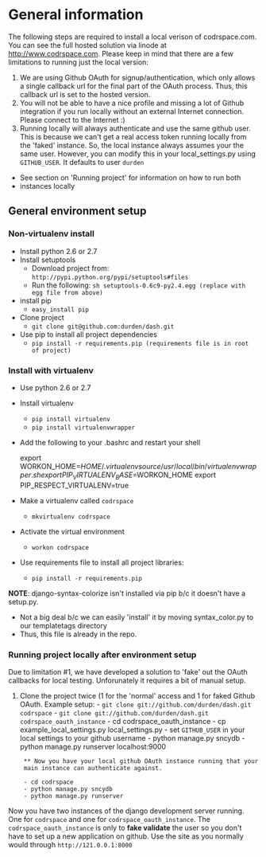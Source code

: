 # General information

The following steps are required to install a local verison of codrspace.com.
You can see the full hosted solution via linode at http://www.codrspace.com.
Please keep in mind that there are a few limitations to running just the local
version:

  1. We are using Github OAuth for signup/authentication, which only allows a
     single callback url for the final part of the OAuth process.  Thus, this
     callback url is set to the hosted version.
  2. You will not be able to have a nice profile and missing a lot of Github
     integration if you run locally without an external Internet connection.
     Please connect to the Internet :)
  3. Running locally will always authenticate and use the same github user.
     This is because we can't get a real access token running
     locally from the 'faked' instance.  So, the local instance always
     assumes your the same user.  However, you can modify this in your
     local_settings.py using `GITHUB_USER`. It defaults to user `durden`

  * See section on 'Running project' for information on how to run both
  * instances locally

## General environment setup

### Non-virtualenv install

- Install python 2.6 or 2.7
- Install setuptools
    - Download project from: `http://pypi.python.org/pypi/setuptools#files`
    - Run the following: `sh setuptools-0.6c9-py2.4.egg (replace with egg file from above)`
- install pip
    - `easy_install pip`
- Clone project
    - `git clone git@github.com:durden/dash.git`
- Use pip to install all project dependencies
    - `pip install -r requirements.pip (requirements file is in root of project)`

### Install with virtualenv

- Use python 2.6 or 2.7
- Install virtualenv
    - `pip install virtualenv`
    - `pip install virtualenvwrapper`
- Add the following to your .bashrc and restart your shell

    export WORKON_HOME=$HOME/.virtualenv
    source /usr/local/bin/virtualenvwrapper.sh
    export PIP_VIRTUALENV_BASE=$WORKON_HOME
    export PIP_RESPECT_VIRTUALENV=true

- Make a virtualenv called `codrspace`
    - `mkvirtualenv codrspace`
- Activate the virtual environment
    - `workon codrspace`
- Use requirements file to install all project libraries:
    - `pip install -r requirements.pip`

**NOTE**: django-syntax-colorize isn't installed via pip b/c it doesn't have a setup.py.
- Not a big deal b/c we can easily 'install' it by moving syntax_color.py
  to our templatetags directory
- Thus, this file is already in the repo.

### Running project locally after environment setup

Due to limitation #1, we have developed a solution to 'fake' out the OAuth
callbacks for local testing.  Unforunately it requires a bit of manual setup.

  1. Clone the project twice (1 for the 'normal' access and 1 for faked
     Github OAuth.
      Example setup:
          - `git clone git://github.com/durden/dash.git codrspace`
          - `git clone git://github.com/durden/dash.git codrspace_oauth_instance`
          - cd codrspace_oauth_instance
          - cp example_local_settings.py local_settings.py
          - set `GITHUB_USER` in your local settings to your github username
          - python manage.py sncydb
          - python manage.py runserver localhost:9000

          ** Now you have your local github OAuth instance running that your
          main instance can authenticate against.

          - cd codrspace
          - python manage.py sncydb
          - python manage.py runserver

Now you have two instances of the django development server running. One for 
`codrspace` and one for `codrspace_oauth_instance`. The `codrspace_oauth_instance`
is only to **fake validate** the user so you don't have to set up a new application
on github. Use the site as you normally would through `http://121.0.0.1:8000`

